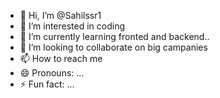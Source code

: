 - 👋 Hi, I’m @Sahilssr1
- 👀 I’m interested in coding
- 🌱 I’m currently learning fronted and backend..
- 💞️ I’m looking to collaborate on big campanies 
- 📫 How to reach me 
- 😄 Pronouns: ...
- ⚡ Fun fact: ...

<!---
Sahilssr1/Sahilssr1 is a ✨ special ✨ repository because its `README.md` (this file) appears on your GitHub profile.
You can click the Preview link to take a look at your changes.
--->
